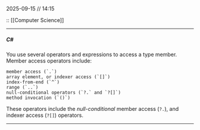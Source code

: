 2025-09-15 // 14:15

:: [[Computer Science]]

---
##### C\#

You use several operators and expressions to access a type member. 
Member access operators include:

```
member access (`.`)
array element, or indexer access (`[]`)
index-from-end (`^`)
range (`..`)
null-conditional operators (`?.` and `?[]`)
method invocation (`()`) 
```

These operators include the _null-conditional_ member access (`?.`), and indexer access (`?[]`) operators.

---

